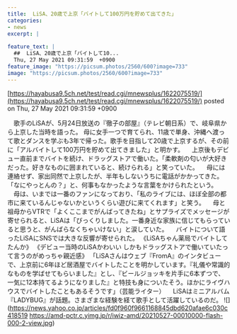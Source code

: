 ```yaml
---
title:  LiSA、20歳で上京「バイトして100万円を貯めて出てきた」  
categories:
- news
excerpt: |
  
feature_text: |
  ##  LiSA、20歳で上京「バイトして10...
  Thu, 27 May 2021 09:31:59  +0900
feature_image: "https://picsum.photos/2560/600?image=733"
image: "https://picsum.photos/2560/600?image=733"
---
```


[https://hayabusa9.5ch.net/test/read.cgi/mnewsplus/1622075519/](https://hayabusa9.5ch.net/test/read.cgi/mnewsplus/1622075519/)
posted on Thu, 27 May 2021 09:31:59  +0900

<!--more-->

　歌手のLiSAが、5月24日放送の『徹子の部屋』（テレビ朝日系）で、岐阜県から上京した当時を語った。 母に女手一つで育てられ、11歳で単身、沖縄へ渡って歌とダンスを学ぶも3年で帰った。歌手を目指して20歳で上京するが、その前に「アルバイトして100万円を貯めて出てきました」と明かす。 　上京後もデビュー直前までバイトを続け、ドラッグストアで働いた。「柔軟剤の匂いが大好きだった。好きなものに囲まれていると、続けられる」と笑っていた。 　母には連絡せず、家出同然で上京したが、半年もしないうちに電話がかかってきた。「なにやっとんの？」と、何事もなかったような言葉をかけられたという。 　母は、いまでは一番のファンになっており、「私のライブには、ほぼ全部の都市に来ているんじゃないかというくらい遊びに来てくれます」と笑う。 　母と祖母からVTRで「よくここまでがんばってきたね」とサプライズでメッセージが寄せられると、LiSAは「びっくりしました。一番身近な家族に信じてもらっていると思うと、がんばらなくちゃいけない」と涙していた。 　バイトについて語ったLiSAにSNSでは大きな反響が寄せられた。 《LiSAちゃん薬局でバイトしてたんか》 《デビュー当時のLiSAかわいい しかもドラッグストアで働いていたって言うのがめっちゃ親近感》 「LiSAさんはウェブ『FromA』のインタビューで、上京前に6年ほど居酒屋でバイトしたことを明かしています。『礼儀や常識的なものを学ばせてもらいました』とし、『ビールジョッキを片手に6本ずつで、一気に12本持てるようになりました』と特技も身についたそう。ほかにライヴハウスでバイトしたこともあるそうです」（芸能ライター） 　LiSAはミニアルバム『LADYBUG』が話題。さまざまな経験を経て歌手として活躍しているのだ。 ![](https://news.yahoo.co.jp/articles/fd0f960f9661168845dbd620afae6c030c418519 https://amd-pctr.c.yimg.jp/r/iwiz-amd/20210527-00010000-flash-000-2-view.jpg)
